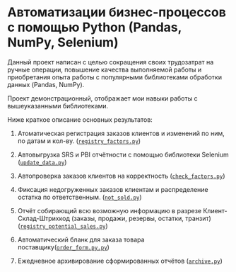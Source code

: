 # Автоматизации бизнес-процессов с помощью Python (Pandas, NumPy, Selenium)

Данный проект написан с целью сокращения своих трудозатрат на ручные операции, повышение качества выполняемой работы и приобретания опыта работы с популярными библиотеками обработки данных (Pandas, NumPy).

Проект демонстрационный, отображает мои навыки работы с вышеуказанными библиотеками.

Ниже краткое описание основных результатов:
1. Атоматическая регистрация заказов клиентов и изменений по ним, по датам и кол-ву. (<code>[registry_factors.py](https://github.com/AlexeyAnanchenko/pandas_work_scripts/blob/main/scripts/base_scripts/registry_factors.py)</code>)

2. Автовыгрузка SRS и PBI отчётности с помощью библиотеки Selenium (<code>[update_data.py](https://github.com/AlexeyAnanchenko/pandas_work_scripts/blob/main/scripts/base_scripts/update_data.py)</code>)

3. Автопроверка заказов клиентов на корректность (<code>[check_factors.py](https://github.com/AlexeyAnanchenko/pandas_work_scripts/blob/main/scripts/reports/check_factors.py)</code>)

4. Фиксация недогруженных заказов клиентам и распределение остатка по ответственным. (<code>[not_sold.py](https://github.com/AlexeyAnanchenko/pandas_work_scripts/blob/main/scripts/reports/not_sold.py)</code>)

5. Отчёт собирающий всю возможную информацию в разрезе Клиент-Склад-Штрихкод (заказы, продажи, резервы, остатки, транзит)(<code>[registry_potential_sales.py](https://github.com/AlexeyAnanchenko/pandas_work_scripts/blob/main/scripts/reports/registry_potential_sales.py)</code>)

6. Автоматический бланк для заказа товара поставщику(<code>[order_form.py.py](https://github.com/AlexeyAnanchenko/pandas_work_scripts/blob/main/scripts/reports/order_form.py)</code>)

7. Eжедневное архивирование сформированных отчётов (<code>[archive.py](https://github.com/AlexeyAnanchenko/pandas_work_scripts/blob/main/scripts/base_scripts/archive.py)</code>)